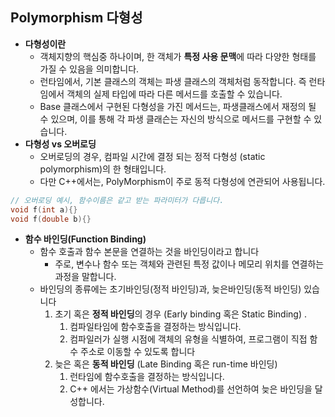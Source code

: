 
## **Polymorphism** 다형성

- **다형성이란**
	- 객체지향의 핵심중 하나이며, 한 객체가 **특정 사용 문맥**에 따라 다양한 형태를 가질 수 있음을 의미합니다.
	- 런타임에서, 기본 클래스의 객체는 파생 클래스의 객체처럼 동작합니다. 즉 런타임에서 객체의 실제 타입에 따라 다른 메서드를 호출할 수 있습니다.
	- Base 클래스에서 구현된 다형성을 가진 메서드는, 파생클래스에서 재정의 될 수 있으며, 이를 통해 각 파생 클래슨는 자신의 방식으로 메서드를 구현할 수 있습니다.
- **다형성 vs 오버로딩**
	- 오버로딩의 경우, 컴파일 시간에 결정 되는 정적 다형성 (static polymorphism)의 한 형태입니다.
	- 다만 C++에서는, PolyMorphism이 주로 동적 다형성에 연관되어 사용됩니다.
```C++
// 오버로딩 예시, 함수이름은 같고 받는 파라미터가 다릅니다. 
void f(int a){}
void f(double b){} 
```

- **함수 바인딩(Function Binding)**
	- 함수 호출과 함수 본문을 연결하는 것을 바인딩이라고 합니다
		- 주로, 변수나 함수 또는 객체와 관련된 특정 값이나 메모리 위치를 연결하는 과정을 말합니다. 
	- 바인딩의 종류에는 초기바인딩(정적 바인딩)과, 늦은바인딩(동적 바인딩) 있습니다
		1. 초기 혹은 **정적 바인딩**의 경우 (Early binding 혹은 Static Binding) .
			1. 컴파일타임에 함수호출을 결정하는 방식입니다.
			2. 컴파일러가 실행 시점에 객체의 유형을 식별하여, 프로그램이 직접 함수 주소로 이동할 수 있도록 합니다
		2. 늦은 혹은 **동적 바인딩** (Late Binding 혹은 run-time 바인딩)
			1. 런타임에 함수호출을 결정하는 방식입니다.
			2. C++ 에서는 가상함수(Virtual Method)를 선언하여 늦은 바인딩을 달성합니다. 

